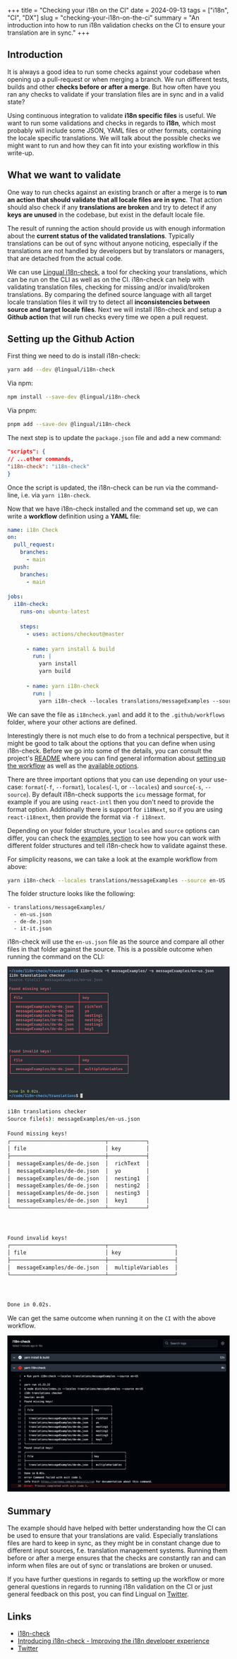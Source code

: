 +++
title = "Checking your i18n on the CI"
date = 2024-09-13
tags = ["i18n", "CI", "DX"]
slug = "checking-your-i18n-on-the-ci"
summary = "An introduction into how to run i18n validation checks on the CI to ensure your translation are in sync."
+++

## Introduction

It is always a good idea to run some checks against your codebase when opening up a pull-request or when merging a branch. We run different tests, builds and other **checks before or after a merge**. But how often have you ran any checks to validate if your translation files are in sync and in a valid state?

Using continuous integration to validate **i18n specific files** is useful. We want to run some validations and checks in regards to **i18n**, which most probably will include some JSON, YAML files or other formats,
containing the locale specific translations. We will talk about the possible checks we might want to run and how they can fit into your existing workflow in this write-up.

## What we want to validate

One way to run checks against an existing branch or after a merge is to **run an action that should validate that all locale files are in sync**. That action should also check if any **translations are broken** and try to detect if any **keys are unused** in the codebase, but exist in the default locale file.

The result of running the action should provide us with enough information about the **current status of the validated translations**. Typically translations can be out of sync without anyone noticing, especially if the translations are not handled by developers but by translators or managers, that are detached from the actual code.

We can use [Lingual i18n-check](https://github.com/lingualdev/i18n-check), a tool for checking your translations, which can be run on the CLI as well as on the CI. i18n-check can help with validating translation files, checking for missing and/or invalid/broken translations. By comparing the defined source language with all target locale translation files it will try to detect all **inconsistencies between source and target locale files**. Next we will install i18n-check and setup a **Github action** that will run checks every time we open a pull request.

## Setting up the Github Action

First thing we need to do is install i18n-check:

```bash
yarn add --dev @lingual/i18n-check
```

Via npm:

```bash
npm install --save-dev @lingual/i18n-check
```

Via pnpm:

```bash
pnpm add --save-dev @lingual/i18n-check
```

The next step is to update the `package.json` file and add a new command:

```json
"scripts": {
// ...other commands,
"i18n-check": "i18n-check"
}
```

Once the script is updated, the i18n-check can be run via the command-line, i.e. via `yarn i18n-check`.

Now that we have i18n-check installed and the command set up, we can write a **workflow** definition using a **YAML** file:

```yaml
name: i18n Check
on:
  pull_request:
    branches:
      - main
  push:
    branches:
      - main

jobs:
  i18n-check:
    runs-on: ubuntu-latest

    steps:
      - uses: actions/checkout@master

      - name: yarn install & build
        run: |
          yarn install
          yarn build

      - name: yarn i18n-check
        run: |
          yarn i18n-check --locales translations/messageExamples --source en-US
```

We can save the file as `i18ncheck.yaml` and add it to the `.github/workflows` folder, where your other actions are defined.

Interestingly there is not much else to do from a technical perspective, but it might be good to talk about the options that you can define when using i18n-check. Before we go into some of the details, you can consult the project's [README](https://github.com/lingualdev/i18n-check?tab=readme-ov-file#readme) where you can find general information about [setting up the workflow](https://github.com/lingualdev/i18n-check?tab=readme-ov-file#as-github-action) as well as the [available options](https://github.com/lingualdev/i18n-check?tab=readme-ov-file#options).

There are three important options that you can use depending on your use-case: `format`(`-f`, `--format`), `locales`(`-l`, or `--locales`) and `source`(`-s`, `--source`). By default i18n-check supports the `icu` message format, for example if you are using `react-intl` then you don't need to provide the format option. Additionally there is support for `i18Next`, so if you are using `react-i18next`, then provide the format via `-f i18next`.

Depending on your folder structure, your `locales` and `source` options can differ, you can check the [examples section](https://github.com/lingualdev/i18n-check?tab=readme-ov-file#examples) to see how you can work with different folder structures and tell i18n-check how to validate against these.

For simplicity reasons, we can take a look at the example workflow from above:

```bash
yarn i18n-check --locales translations/messageExamples --source en-US
```

The folder structure looks like the following:

```
- translations/messageExamples/
  - en-us.json
  - de-de.json
  - it-it.json
```

i18n-check will use the `en-us.json` file as the source and compare all other files in that folder against the source.
This is a possible outcome when running the command on the CLI:

![Example CLI output](./lingual-i18n-check-cli-example.png)

```bash
i18n translations checker
Source file(s): messageExamples/en-us.json

Found missing keys!
┌──────────────────────────────┬────────────┐
│ file                         │ key        │
├──────────────────────────────┼────────────┤
│  messageExamples/de-de.json  │  richText  │
│  messageExamples/de-de.json  │  yo        │
│  messageExamples/de-de.json  │  nesting1  │
│  messageExamples/de-de.json  │  nesting2  │
│  messageExamples/de-de.json  │  nesting3  │
│  messageExamples/de-de.json  │  key1      │
└──────────────────────────────┴────────────┘



Found invalid keys!
┌──────────────────────────────┬─────────────────────┐
│ file                         │ key                 │
├──────────────────────────────┼─────────────────────┤
│  messageExamples/de-de.json  │  multipleVariables  │
└──────────────────────────────┴─────────────────────┘



Done in 0.02s.
```

We can get the same outcome when running it on the `CI` with the above workflow.

![Example CI output](./lingual-i18n-check-workflow-action.png)

## Summary

The example should have helped with better understanding how the CI can be used to ensure that your translations are valid. Especially translations files are hard to keep in sync, as they might be in constant change due to different input sources, f.e. translation management systems. Running them before or after a merge ensures that the checks are constantly ran and can inform when files are out of sync or translations are broken or unused.

If you have further questions in regards to setting up the workflow or more general questions in regards to running i18n validation on the CI or just general feedback on this post, you can find Lingual on [Twitter](https://twitter.com/lingualdev).

## Links

- [i18n-check](https://github.com/lingualdev/i18n-check)
- [Introducing i18n-check - Improving the i18n developer experience](https://lingual.dev/blog/introducing-i18n-check/)
- [Twitter](https://twitter.com/lingualdev)
